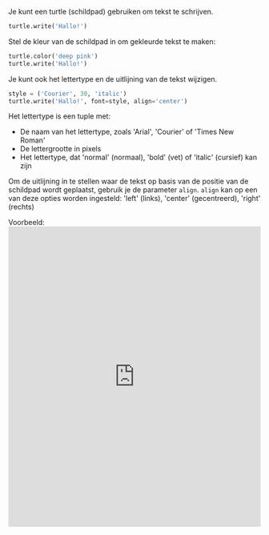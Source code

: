 Je kunt een turtle (schildpad) gebruiken om tekst te schrijven.

```python
turtle.write('Hallo!')
```

Stel de kleur van de schildpad in om gekleurde tekst te maken:

```python
turtle.color('deep pink')
turtle.write('Hallo!')
```

Je kunt ook het lettertype en de uitlijning van de tekst wijzigen.

```python
style = ('Courier', 30, 'italic')
turtle.write('Hallo!', font=style, align='center')
```

Het lettertype is een tuple met:

+ De naam van het lettertype, zoals 'Arial', 'Courier' of 'Times New Roman'
+ De lettergrootte in pixels
+ Het lettertype, dat 'normal' (normaal), 'bold' (vet) of 'italic' (cursief) kan zijn

Om de uitlijning in te stellen waar de tekst op basis van de positie van de schildpad wordt geplaatst, gebruik je de parameter `align`. `align` kan op een van deze opties worden ingesteld: 'left' (links), 'center' (gecentreerd), 'right' (rechts)

Voorbeeld: <iframe src="https://trinket.io/embed/python/52378ec006?start=result" width="100%" height="600" frameborder="0" marginwidth="0" marginheight="0" allowfullscreen mark="crwd-mark"></iframe>